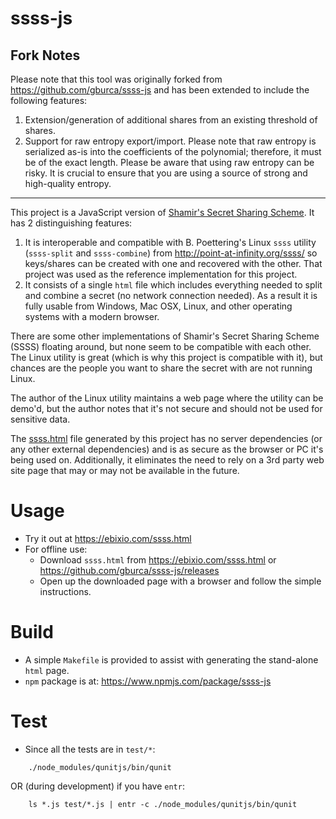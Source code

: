 
# ssss-js

## Fork Notes

Please note that this tool was originally forked from <https://github.com/gburca/ssss-js> and has been extended to include the following features:

1. Extension/generation of additional shares from an existing threshold of shares.
2. Support for raw entropy export/import. Please note that raw entropy is serialized as-is into the coefficients of the polynomial; therefore, it must be of the exact length. Please be aware that using raw entropy can be risky. It is crucial to ensure that you are using a source of strong and high-quality entropy.

---

This project is a JavaScript version of [Shamir's Secret Sharing
Scheme](https://en.wikipedia.org/wiki/Shamir%27s_Secret_Sharing). It has 2
distinguishing features:

1. It is interoperable and compatible with B. Poettering's Linux `ssss` utility
   (`ssss-split` and `ssss-combine`) from <http://point-at-infinity.org/ssss/> so
   keys/shares can be created with one and recovered with the other. That
   project was used as the reference implementation for this project.
2. It consists of a single `html` file which includes everything needed to
   split and combine a secret (no network connection needed). As a result it is
   fully usable from Windows, Mac OSX, Linux, and other operating systems with
   a modern browser.

There are some other implementations of Shamir's Secret Sharing Scheme (SSSS)
floating around, but none seem to be compatible with each other. The Linux
utility is great (which is why this project is compatible with it), but chances
are the people you want to share the secret with are not running Linux.

The author of the Linux utility maintains a web page where the utility can be
demo'd, but the author notes that it's not secure and should not be used for
sensitive data.

The [ssss.html](https://ebixio.com/ssss.html) file generated by this project
has no server dependencies (or any other external dependencies) and is as
secure as the browser or PC it's being used on. Additionally, it eliminates the
need to rely on a 3rd party web site page that may or may not be available in
the future.

Usage
=====

- Try it out at <https://ebixio.com/ssss.html>
- For offline use:
  - Download `ssss.html` from <https://ebixio.com/ssss.html> or <https://github.com/gburca/ssss-js/releases>
  - Open up the downloaded page with a browser and follow the simple instructions.

Build
=====

- A simple `Makefile` is provided to assist with generating the stand-alone
  `html` page.
- `npm` package is at: <https://www.npmjs.com/package/ssss-js>

Test
====

- Since all the tests are in `test/*`:

```
    ./node_modules/qunitjs/bin/qunit
```

OR (during development) if you have `entr`:

```
    ls *.js test/*.js | entr -c ./node_modules/qunitjs/bin/qunit
```
